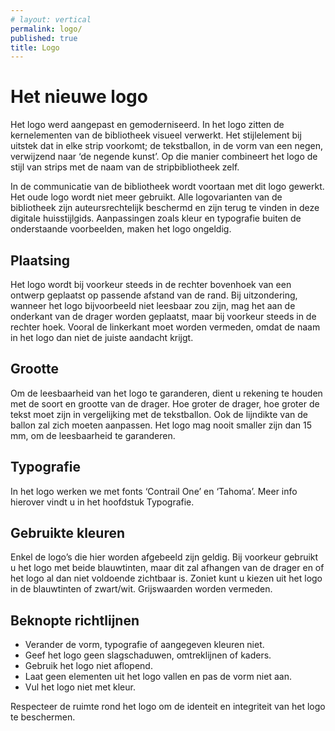 ```yaml
---
# layout: vertical
permalink: logo/
published: true
title: Logo 
---
```


# Het nieuwe logo

Het logo werd aangepast en gemoderniseerd. In het logo zitten de kernelementen van de bibliotheek visueel verwerkt. Het stijlelement bij uitstek dat in elke strip voorkomt; de tekstballon, in de vorm van een negen, verwijzend naar ‘de negende kunst’. Op die manier combineert het logo de stijl van strips met de naam van de stripbibliotheek zelf. 

In de communicatie van de bibliotheek wordt voortaan met dit logo gewerkt. Het oude logo wordt niet meer gebruikt. Alle logovarianten van de bibliotheek zijn auteursrechtelijk beschermd en zijn terug te vinden in deze digitale huisstijlgids. Aanpassingen zoals kleur en typografie buiten de onderstaande voorbeelden, maken het logo ongeldig. 


## Plaatsing
    
Het logo wordt bij voorkeur steeds in de rechter bovenhoek van een ontwerp geplaatst op passende afstand van de rand. Bij uitzondering, wanneer het logo bijvoorbeeld niet leesbaar zou zijn, mag het aan de onderkant van de drager worden geplaatst, maar bij voorkeur steeds in de rechter hoek. Vooral de linkerkant moet worden vermeden, omdat de naam in het logo dan niet de juiste aandacht krijgt. 

## Grootte

Om de leesbaarheid van het logo te garanderen, dient u rekening te houden met de soort en grootte van de drager. Hoe groter de drager, hoe groter de tekst moet zijn in vergelijking met de tekstballon. Ook de lijndikte van de ballon zal zich moeten aanpassen. Het logo mag nooit smaller zijn dan 15 mm, om de leesbaarheid te garanderen. 

## Typografie

In het logo werken we met fonts ‘Contrail One’ en ‘Tahoma’. Meer info hierover vindt u in het hoofdstuk Typografie.

## Gebruikte kleuren

Enkel de logo’s die hier worden afgebeeld zijn geldig. Bij voorkeur gebruikt u het logo met beide blauwtinten, maar dit zal afhangen van de drager en of het logo al dan niet voldoende zichtbaar is. Zoniet kunt u kiezen uit het logo in de blauwtinten of zwart/wit. Grijswaarden worden vermeden.

## Beknopte richtlijnen

-  Verander de vorm, typografie of aangegeven kleuren niet.
-  Geef het logo geen slagschaduwen, omtreklijnen of kaders.
- Gebruik het logo niet aflopend.
- Laat geen elementen uit het logo vallen en pas de vorm niet aan. 
-  Vul het logo niet met kleur.

Respecteer de ruimte rond het logo om de identeit en integriteit van het logo te beschermen.
